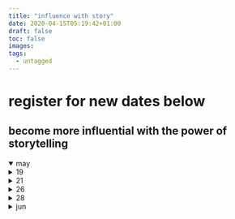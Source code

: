 ```yaml
---
title: "influence with story"
date: 2020-04-15T05:19:42+01:00
draft: false
toc: false
images:
tags:
  - untagged
---
```


# register for new dates below
## become more influential with the power of storytelling

<details open>
<summary>may</summary>
<details>
<summary>19</summary>
##### [19 may, 13:00 cest](/storyinfluence/2020.05.19.13.00)
##### [19 may, 19:00 cest](/storyinfluence/2020.05.19.19.00)
</details>
<details>
<summary>21</summary>
##### [21 may, 13:00 cest](/storyinfluence/2020.05.21.13.00)
##### [21 may, 19:00 cest](/storyinfluence/2020.05.21.19.00)
</details>
<details>
<summary>26</summary>
##### [26 may, 13:00 cest](/storyinfluence/2020.05.26.13.00)
##### [26 may, 19:00 cest](/storyinfluence/2020.05.26.19.00)
</details>
<details>
<summary>28</summary>
##### [28 may, 13:00 cest](/storyinfluence/2020.05.28.13.00)
##### [28 may, 19:00 cest](/storyinfluence/2020.05.28.19.00)
</details>

</details>


<details>
<summary>jun</summary>
### [02 jun, 13:00 cest](/storyinfluence/2020.06.02.13.00)
### [02 jun, 19:00 cest](/storyinfluence/2020.06.02.19.00)

### [04 jun, 13:00 cest](/storyinfluence/2020.06.04.13.00)
### [04 jun, 19:00 cest](/storyinfluence/2020.06.04.19.00)

### [09 jun, 13:00 cest](/storyinfluence/2020.06.09.13.00)
### [09 jun, 19:00 cest](/storyinfluence/2020.06.09.19.00)

### [11 jun, 13:00 cest](/storyinfluence/2020.06.11.13.00)
### [11 jun, 19:00 cest](/storyinfluence/2020.06.11.19.00)

### [16 jun, 13:00 cest](/storyinfluence/2020.06.16.13.00)
### [16 jun, 19:00 cest](/storyinfluence/2020.06.16.19.00)

### [18 jun, 13:00 cest](/storyinfluence/2020.06.18.13.00)
### [18 jun, 19:00 cest](/storyinfluence/2020.06.18.19.00)
</details>
